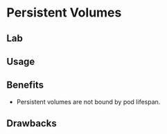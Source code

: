 # Persistent Volumes

## Lab

## Usage

## Benefits
* Persistent volumes are not bound by pod lifespan.

## Drawbacks
